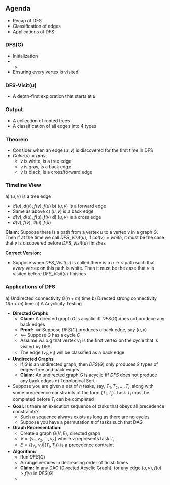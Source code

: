 ## Agenda
- Recap of DFS
- Classification of edges
- Applications of DFS

### DFS(G)
- Initialization
- +
- Ensuring every vertex is visited

### DFS-Visit(u)
- A depth-first exploration that starts at $u$

### Output
- A collection of rooted trees
- A classification of all edges into 4 types

### Theorem
- Consider when an edge $(u,v)$ is discovered for the first time in DFS
- $Color(u)=gray$,
	- $v$ is white, is a tree edge
	- $v$ is gray, is a back edge
	- $v$ is black, is a cross/forward edge

### Timeline View
a) $(u,v)$ is a tree edge
- $d(u), d(v), f(v), f(u)$
b) $(u, v)$ is a forward edge
- Same as above
c) $(u,v)$ is a back edge
- $d(v), d(u), f(u), f(v)$
d) $(u,v)$ is a cross edge
- $d(v),f(v),d(u),f(u)$

**Claim:** Supoose there is a path from a vertex $u$ to a vertex $v$ in a graph $G$. Then if at the time we call $DFS\_Visit(u)$, if $col(v)=white$, it must be the case that $v$ is discovered before $DFS\_Visit(u)$ finishes

**Correct Version:**
- Suppose when $DFS\_Visit(u)$ is called there is a $u \to v$ path such that *every* vertex on this path is white. Then it must be the case that $v$ is visited before $DFS\_Visit(u)$ finishes

### Applications of DFS
a) Undirected connectivity $O(n + m)$ time
b) Directed strong connectivity $O(n+m)$ time
c) A Acyclicity Testing
- **Directed Graphs**
	- **Claim:** A directed graph $G$ is acyclic iff $DFS(G)$ does not produce any back edges
	- **Proof:** $\implies$ Suppose $DFS(G)$ produces a back edge, say $(u,v)$
	- $\impliedby$ Suppose $G$ has a cycle $C$
	- Assume w.l.o.g that vertex $v_{1}$ is the first vertex on the cycle that is visited by DFS
	- The edge $(v_{k},v_{1})$ will be classified as a back edge
- **Undirected Graphs**
	- If $G$ is an undirected graph, then $DFS(G)$ only produces $2$ types of edges: tree and back edges
	- **Claim:** An undirected graph $G$ is acyclic iff $DFS$ does not produce any back edges
d) Topological Sort
- Suppose you are given a set of $n$ tasks, say, $T_{1},T_{2}, \dots, T_{n}$ along with some precedence constraints of the form $(T_{i}, T_{j})$. Task $T_{i}$ must be completed before $T_{j}$ can be completed
- **Goal:** Is there an execution sequence of tasks that obeys all precedence constraints?
	- Such a sequence always exists as long as there are no cycles
	- Suppose you have a permutation $\pi$ of tasks such that DAG
- **Graph Representation:**
	- Create a graph $G(V,E)$, directed graph
	- $V=\{v_{1},v_{2},\dots,v_{n}\}$ where $v_{i}$ represents task $T_{i}$
	- $E = \{(v_{i},v_{j}) | (T_{i}, T_{j})\}$ is a precedence contraint
- **Algorithm:**
	- Run $DFS(G)$
	- Arrange vertices in decreasing order of finish times
	- **Claim:** In any DAG (Directed Acyclic Graph), for any edge $(u,v), f(u) > f(v)$ in $DFS(G)$
	- 